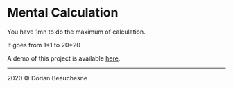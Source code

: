 # Mental Calculation

You have 1mn to do the maximum of calculation.

It goes from 1\*1 to 20\*20

A demo of this project is available [here](https://d0rianb.github.io/ascii-camera/).

* * *

2020 &copy; Dorian Beauchesne
